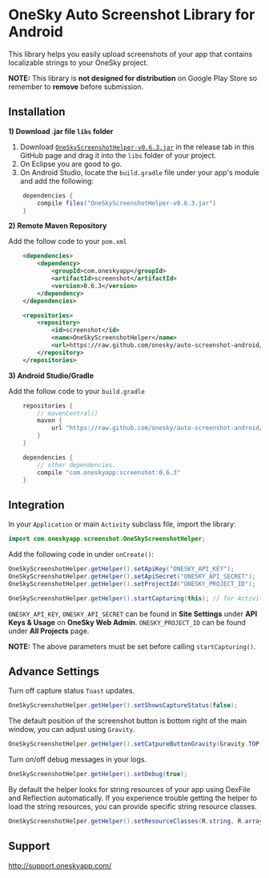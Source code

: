 OneSky Auto Screenshot Library for Android
======================================

This library helps you easily upload screenshots of your app that contains localizable strings to your OneSky project.

**NOTE:** This library is **not designed for distribution** on Google Play Store so remember to **remove** before submission.

Installation
------------

**1) Download .jar file ```libs``` folder**

1. Download [`OneSkyScreenshotHelper-v0.6.3.jar`](https://github.com/onesky/auto-screenshot-android/releases/download/v0.6.3/OneSkyScreenshotHelper-v0.6.3.jar) in the release tab in this GitHub page and drag it into the ```libs``` folder of your project.
2. On Eclipse you are good to go.
3. On Android Studio, locate the ```build.gradle``` file under your app's module and add the following:

```java
	dependencies {
		compile files("OneSkyScreenshotHelper-v0.6.3.jar")
	}
```

**2) Remote Maven Repository**

Add the follow code to your ```pom.xml```
```xml
	<dependencies>
		<dependency>
			<groupId>com.oneskyapp</groupId>
			<artifactId>screenshot</artifactId>
			<version>0.6.3</version>
        </dependency>
	</dependencies>

	<repositories>
		<repository>
		    <id>screenshot</id>
			<name>OneSkyScreenshotHelper</name>
			<url>https://raw.github.com/onesky/auto-screenshot-android/mvn-repo/</url>
		</repository>
	</repositories>
```

**3) Android Studio/Gradle**

Add the follow code to your ```build.gradle```
```java
	repositories {
		// mavenCentral()
    	maven {
        	url "https://raw.github.com/onesky/auto-screenshot-android/mvn-repo/"
    	}
	}

	dependencies {
		// other dependencies.
	    compile "com.oneskyapp:screenshot:0.6.3"
	}
```

Integration
-----------

In your ```Application``` or main ```Activity``` subclass file, import the library:

```java
import com.oneskyapp.screenshot.OneSkyScreenshotHelper;
```

Add the following code in under ```onCreate()```:

```java
OneSkyScreenshotHelper.getHelper().setApiKey("ONESKY_API_KEY");
OneSkyScreenshotHelper.getHelper().setApiSecret("ONESKY_API_SECRET");
OneSkyScreenshotHelper.getHelper().setProjectId("ONESKY_PROJECT_ID");

OneSkyScreenshotHelper.getHelper().startCapturing(this); // for Activity subclasses, use startCapturing(this.getApplication())
```

```ONESKY_API_KEY```, ```ONESKY_API_SECRET``` can be found in **Site Settings** under **API Keys & Usage** on **OneSky Web Admin**.
```ONESKY_PROJECT_ID``` can be found under **All Projects** page.

**NOTE:** The above parameters must be set before calling ```startCapturing()```.

Advance Settings
----------------

Turn off capture status ```Toast``` updates.
```java
OneSkyScreenshotHelper.getHelper().setShowsCaptureStatus(false);
```

The default position of the screenshot button is bottom right of the main window, you can adjust using ```Gravity```.
```java
OneSkyScreenshotHelper.getHelper().setCatpureButtonGravity(Gravity.TOP | Gravity.LEFT);
```

Turn on/off debug messages in your logs.
```java
OneSkyScreenshotHelper.getHelper().setDebug(true);
```

By default the helper looks for string resources of your app using DexFile and Reflection automatically. If you  experience trouble getting the helper to load the string resources, you can provide specific string resource classes.
```java
OneSkyScreenshotHelper.getHelper().setResourceClasses(R.string, R.array);
```


Support
-------
http://support.oneskyapp.com/
